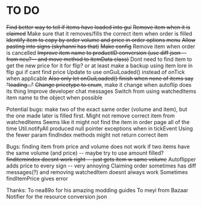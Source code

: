 # TO DO
~~Find better way to tell if items have loaded into gui~~
~~Remove item when it is claimed~~
Make sure that it removes/fills the correct item when order is filled
~~Identify item to copy by order volume and price in order options menu~~
~~Allow pasting into signs (skyhanni has that)~~
~~Make config~~
Remove item when order is cancelled
~~Improve item name to productID conversion (use diff json --from neu?-- and move method to itemData class)~~
Dont need to find item to get the new price for it for flip? or at least make a backup using item lore in flip gui if cant find price
Update to use onGuiLoaded() instead of onTick when applicable
~~Also only let onGuiLoaded() finish when none of items say "loading..."~~
~~Change pricetype to enum~~, make it change when autoflip does its thing
Improve developer chat messages
Switch from using watchedItems item name to the object when possible

Potential bugs:
make two of the exact same order (volume and item), but the one made later is filled first. Might not remove correct item from watchedItems
Seems like it might not find the item in order page all of the time
Util.notifyAll produced null pointer exceptions when in tickEvent
Using the fewer param findIndex methods might not return correct item

Bugs:
finding item from price and volume does not work if two items have the same volume (and price) -- maybe try to use amount filled?
~~finditemindex doesnt work right -- just gets item w same volume~~
Autoflipper adds price to every sign -- very annoying
Claiming order sometimes has diff messages(?) and removing watchedItem doesnt always work
Sometimes findItemPrice gives error

Thanks:
To nea89o for his amazing modding guides
To meyi from Bazaar Notifier for the resource conversion json